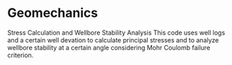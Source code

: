 # Geomechanics
Stress Calculation and Wellbore Stability Analysis
This code uses well logs and a certain well devation to calculate principal stresses and to analyze wellbore stability at a certain angle considering Mohr Coulomb failure criterion.
